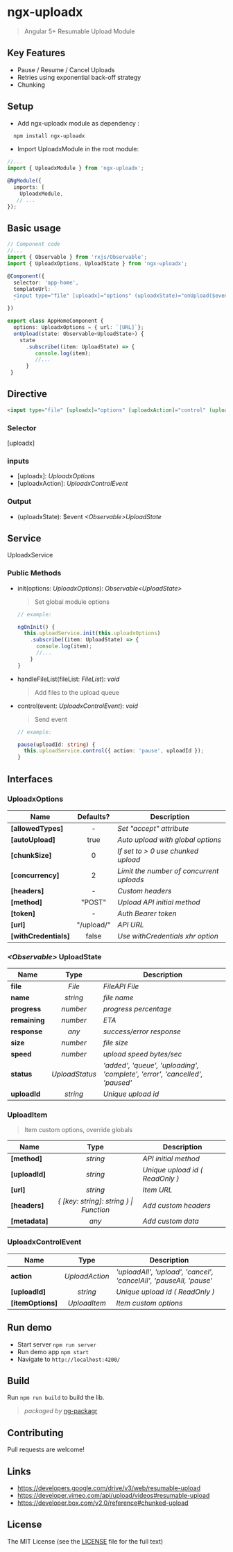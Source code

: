 # ngx-uploadx

> Angular 5+ Resumable Upload Module

## Key Features

* Pause / Resume / Cancel Uploads
* Retries using exponential back-off strategy
* Chunking

## Setup

* Add ngx-uploadx module as dependency :

```sh
  npm install ngx-uploadx
```

* Import UploadxModule in the root module:

```ts
//...
import { UploadxModule } from 'ngx-uploadx';

@NgModule({
  imports: [
    UploadxModule,
   // ...
});
```

## Basic usage

```ts
// Component code
//...
import { Observable } from 'rxjs/Observable';
import { UploadxOptions, UploadState } from 'ngx-uploadx';

@Component({
  selector: 'app-home',
  templateUrl: `
  <input type="file" [uploadx]="options" (uploadxState)="onUpload($event)">
  `
})

export class AppHomeComponent {
  options: UploadxOptions = { url: `[URL]`};
  onUpload(state: Observable<UploadState>) {
    state
      .subscribe((item: UploadState) => {
         console.log(item);
         //...
      }
 }
```

## Directive

```html
<input type="file" [uploadx]="options" [uploadxAction]="control" (uploadxState)="onUpload($event)">
```

### Selector

\[uploadx\]

### inputs

* \[uploadx\]: *UploadxOptions*
* \[uploadxAction\]: *UploadxControlEvent*

### Output

* (uploadxState): $event *\<Observable\>UploadState*

## Service

UploadxService

### Public Methods

* init(options: *UploadxOptions*): *Observable\<UploadState\>*
  > Set global module options
  ```ts
  // example:

  ngOnInit() {
    this.uploadService.init(this.uploadxOptions)
      .subscribe((item: UploadState) => {
        console.log(item);
        //...
      }
  }
  ```
* handleFileList(fileList: *FileList*): *void*
  >Add files to the upload queue
* control(event: *UploadxControlEvent*): *void*
  >Send event
  ```ts
  // example:

  pause(uploadId: string) {
    this.uploadService.control({ action: 'pause', uploadId });
  }
  ```

## Interfaces

### UploadxOptions

| Name                  | Defaults?  | Description                              |
| --------------------- | :--------: | ---------------------------------------- |
| **[allowedTypes]**    | -          | *Set "accept" attribute*                 |
| **[autoUpload]**      | true       | *Auto upload with global options*        |
| **[chunkSize]**       | 0          | *If set to > 0 use chunked upload*       |
| **[concurrency]**     | 2          | *Limit the number of concurrent uploads* |
| **[headers]**         | -          | *Custom headers*                         |
| **[method]**          | "POST"     | *Upload API initial method*              |
| **[token]**           | -          | *Auth Bearer token*                      |
| **[url]**             | "/upload/" | *API URL*                                |
| **[withCredentials]** | false      | *Use withCredentials xhr option*         |

### *\<Observable\>* UploadState

| Name          | Type           | Description                                                                 |
| ------------- | :------------: | --------------------------------------------------------------------------- |
| **file**      | *File*         | *FileAPI File*                                                              |
| **name**      | *string*       | *file name*                                                                 |
| **progress**  | *number*       | *progress percentage*                                                       |
| **remaining** | *number*       | *ETA*                                                                       |
| **response**  | *any*          | *success/error response*                                                    |
| **size**      | *number*       | *file size*                                                                 |
| **speed**     | *number*       | *upload speed bytes/sec*                                                    |
| **status**    | *UploadStatus* | *'added', 'queue', 'uploading', 'complete', 'error', 'cancelled', 'paused'* |
| **uploadId**  | *string*       | *Unique upload id*                                                          |

### UploadItem

  >Item custom options, override globals

| Name           | Type                                    | Description                       |
| -------------- | :-------------------------------------: | --------------------------------- |
| **[method]**   | *string*                                | *API initial method*              |
| **[uploadId]** | *string*                                | *Unique upload id \( ReadOnly \)* |
| **[url]**      | *string*                                | *Item URL*                        |
| **[headers]**  | *{ [key: string]: string } \| Function* | *Add custom headers*              |
| **[metadata]** | *any*                                   | *Add custom data*                 |

### UploadxControlEvent

  >

| Name              | Type           | Description                                                        |
| ----------------- | :------------: | ------------------------------------------------------------------ |
| **action**        | *UploadAction* | *'uploadAll', 'upload', 'cancel', 'cancelAll', 'pauseAll, 'pause'* |
| **[uploadId]**    | *string*       | *Unique upload id \( ReadOnly \)*                                  |
| **[itemOptions]** | *UploadItem*   | *Item custom options*                                              |

## Run demo

* Start server `npm run server`
* Run demo app  `npm start`
* Navigate to `http://localhost:4200/`

## Build

Run `npm run build` to build the lib.

> *packaged by* [ng-packagr](https://github.com/dherges/ng-packagr)

## Contributing

Pull requests are welcome!

## Links

* https://developers.google.com/drive/v3/web/resumable-upload
* https://developer.vimeo.com/api/upload/videos#resumable-upload
* https://developer.box.com/v2.0/reference#chunked-upload

## License

The MIT License (see the [LICENSE](LICENSE) file for the full text)
